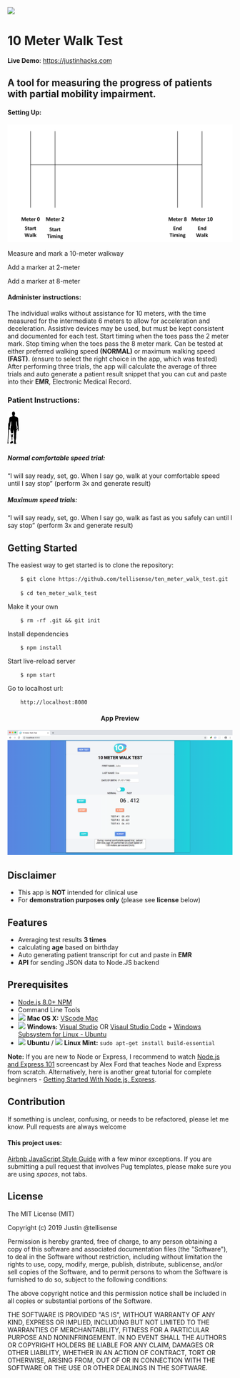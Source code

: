 ![](https://www.sciencemag.org/sites/default/files/styles/inline__450w__no_aspect/public/still_16x9.jpg?itok=SuOdua9r)

10 Meter Walk Test
===========================================================================

**Live Demo**: https://justinhacks.com

## A tool for measuring the progress of patients with partial mobility impairment.
#### Setting Up:
![](./md_images/10m.png)
  
  Measure and mark a 10-meter walkway

  Add a marker at 2-meter
  
  Add a marker at 8-meter

#### Administer instructions:
  The individual walks without assistance for 10 meters, with the time measured for the intermediate 6 meters to allow for acceleration and deceleration. 
  Assistive devices may be used, but must be kept consistent and documented for each test. 
  Start timing when the toes pass the 2 meter mark.
  Stop timing when the toes pass the 8 meter mark.
  Can be tested at either preferred walking speed **(NORMAL)** or maximum walking speed **(FAST)**.
  (ensure to select the right choice in the app, which was tested)                  
  After performing three trials, the app will calculate the average of three trials and auto generate a patient result snippet that you can cut and paste into their **EMR**, Electronic Medical Record.


### Patient Instructions:
![](./md_images/prosthetic.png)
##### Normal comfortable speed trial:
 “I will say ready, set, go. When I say go, walk at your comfortable speed until I say  stop”
      (perform 3x and generate result)
##### Maximum speed trials:
 “I will say ready, set, go. When I say go, walk as fast as you safely can until I say stop”
     (perform 3x and generate result)

Getting Started
---------------

The easiest way to get started is to clone the repository:


        $ git clone https://github.com/tellisense/ten_meter_walk_test.git
      
        $ cd ten_meter_walk_test


Make it your own

        $ rm -rf .git && git init 

Install dependencies

        $ npm install

Start live-reload server

        $ npm start

Go to localhost url:

        http://localhost:8080


<h4 align="center">App Preview</h4>

![](./md_images/app.png)


Disclaimer
--------

- This app is **NOT** intended for clinical use 
- For **demonstration purposes only**  (please see **license** below) 


Features
--------

- Averaging test results **3 times** 
- calculating **age** based on birthday
- Auto generating patient transcript for cut and paste in **EMR**
- **API** for sending JSON data to Node.JS backend 


Prerequisites
-------------

- [Node.js 8.0+ NPM](https://www.npmjs.com/get-npm)
- Command Line Tools
 - <img src="http://deluge-torrent.org/images/apple-logo.gif" height="17">&nbsp;**Mac OS X:** [VScode Mac](https://code.visualstudio.com/docs/?dv=osx)
 - <img src="http://dc942d419843af05523b-ff74ae13537a01be6cfec5927837dcfe.r14.cf1.rackcdn.com/wp-content/uploads/windows-8-50x50.jpg" height="17">&nbsp;**Windows:** [Visual Studio](https://www.visualstudio.com/products/visual-studio-community-vs) OR [Visaul Studio Code](https://code.visualstudio.com) + [Windows Subsystem for Linux - Ubuntu](https://docs.microsoft.com/en-us/windows/wsl/install-win10)
 - <img src="https://lh5.googleusercontent.com/-2YS1ceHWyys/AAAAAAAAAAI/AAAAAAAAAAc/0LCb_tsTvmU/s46-c-k/photo.jpg" height="17">&nbsp;**Ubuntu** / <img src="https://upload.wikimedia.org/wikipedia/commons/3/3f/Logo_Linux_Mint.png" height="17">&nbsp;**Linux Mint:** `sudo apt-get install build-essential`


**Note:** If you are new to Node or Express, I recommend to watch
[Node.js and Express 101](https://www.youtube.com/watch?v=BN0JlMZCtNU)
screencast by Alex Ford that teaches Node and Express from scratch. Alternatively,
here is another great tutorial for complete beginners - [Getting Started With Node.js, Express](http://cwbuecheler.com/web/tutorials/2013/node-express-mongo/).


Contribution
------------

If something is unclear, confusing, or needs to be refactored, please let me know.
Pull requests are always welcome
#### This project uses:
[Airbnb JavaScript Style Guide](https://github.com/airbnb/javascript) with a few minor exceptions. If you are submitting a pull request that involves Pug templates, please make sure you are using *spaces*, not tabs.

License
-------

The MIT License (MIT)

Copyright (c) 2019 Justin @tellisense

Permission is hereby granted, free of charge, to any person obtaining a copy of this software and associated documentation files (the "Software"), to deal in the Software without restriction, including without limitation the rights to use, copy, modify, merge, publish, distribute, sublicense, and/or sell copies of the Software, and to permit persons to whom the Software is furnished to do so, subject to the following conditions:

The above copyright notice and this permission notice shall be included in all copies or substantial portions of the Software.

THE SOFTWARE IS PROVIDED "AS IS", WITHOUT WARRANTY OF ANY KIND, EXPRESS OR IMPLIED, INCLUDING BUT NOT LIMITED TO THE WARRANTIES OF MERCHANTABILITY, FITNESS FOR A PARTICULAR PURPOSE AND NONINFRINGEMENT. IN NO EVENT SHALL THE AUTHORS OR COPYRIGHT HOLDERS BE LIABLE FOR ANY CLAIM, DAMAGES OR OTHER LIABILITY, WHETHER IN AN ACTION OF CONTRACT, TORT OR OTHERWISE, ARISING FROM, OUT OF OR IN CONNECTION WITH THE SOFTWARE OR THE USE OR OTHER DEALINGS IN THE SOFTWARE.
